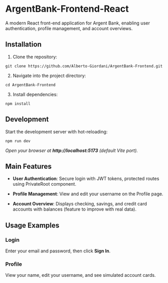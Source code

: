 # ArgentBank-Frontend-React

A modern React front-end application for Argent Bank, enabling user authentication, profile management, and account overviews.

## Installation

1. Clone the repository:

`git clone https://github.com/Alberto-Giordani/ArgentBank-Frontend.git`

2. Navigate into the project directory:

`cd ArgentBank-Frontend`

3. Install dependencies:

`npm install`

## Development

Start the development server with hot-reloading:

`npm run dev`

*Open your browser at ***http://localhost:5173*** (default Vite port).*

## Main Features

- **User Authentication**: Secure login with JWT tokens, protected routes using PrivateRoot component.

- **Profile Management**: View and edit your username on the Profile page.

- **Account Overview**: Displays checking, savings, and credit card accounts with balances (feature to improve with real data).

## Usage Examples

### Login

Enter your email and password, then click **Sign In**.

### Profile

View your name, edit your username, and see simulated account cards.